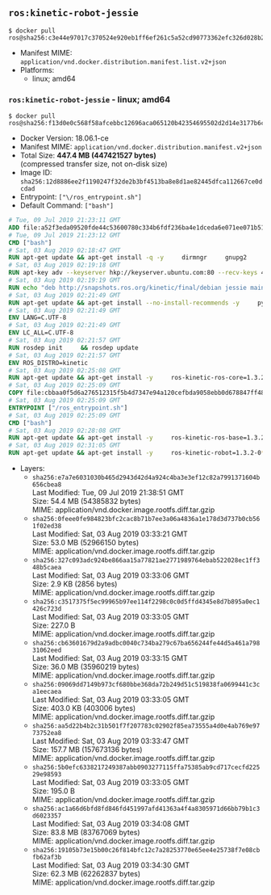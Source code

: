 ## `ros:kinetic-robot-jessie`

```console
$ docker pull ros@sha256:c3e44e97017c370524e920eb1ff6ef261c5a52cd90773362efc326d028b240b2
```

-	Manifest MIME: `application/vnd.docker.distribution.manifest.list.v2+json`
-	Platforms:
	-	linux; amd64

### `ros:kinetic-robot-jessie` - linux; amd64

```console
$ docker pull ros@sha256:f13d0e0c568f58afcebbc12696aca065120b42354695502d2d14e3177b6cb462
```

-	Docker Version: 18.06.1-ce
-	Manifest MIME: `application/vnd.docker.distribution.manifest.v2+json`
-	Total Size: **447.4 MB (447421527 bytes)**  
	(compressed transfer size, not on-disk size)
-	Image ID: `sha256:12d8886ee2f1190247f32de2b3bf4513ba8e8d1ae82445dfca112667ce0dcdad`
-	Entrypoint: `["\/ros_entrypoint.sh"]`
-	Default Command: `["bash"]`

```dockerfile
# Tue, 09 Jul 2019 21:23:11 GMT
ADD file:a52f3eda09520fde44c53600780c334b6fdf236ba4e1dceda6e071ee071b51ae in / 
# Tue, 09 Jul 2019 21:23:12 GMT
CMD ["bash"]
# Sat, 03 Aug 2019 02:18:47 GMT
RUN apt-get update && apt-get install -q -y     dirmngr     gnupg2     && rm -rf /var/lib/apt/lists/*
# Sat, 03 Aug 2019 02:19:18 GMT
RUN apt-key adv --keyserver hkp://keyserver.ubuntu.com:80 --recv-keys 4B63CF8FDE49746E98FA01DDAD19BAB3CBF125EA
# Sat, 03 Aug 2019 02:19:19 GMT
RUN echo "deb http://snapshots.ros.org/kinetic/final/debian jessie main" > /etc/apt/sources.list.d/ros1-snapshots.list
# Sat, 03 Aug 2019 02:21:49 GMT
RUN apt-get update && apt-get install --no-install-recommends -y     python-rosdep     python-rosinstall     python-vcstools     && rm -rf /var/lib/apt/lists/*
# Sat, 03 Aug 2019 02:21:49 GMT
ENV LANG=C.UTF-8
# Sat, 03 Aug 2019 02:21:49 GMT
ENV LC_ALL=C.UTF-8
# Sat, 03 Aug 2019 02:21:57 GMT
RUN rosdep init     && rosdep update
# Sat, 03 Aug 2019 02:21:57 GMT
ENV ROS_DISTRO=kinetic
# Sat, 03 Aug 2019 02:25:08 GMT
RUN apt-get update && apt-get install -y     ros-kinetic-ros-core=1.3.2-0*     && rm -rf /var/lib/apt/lists/*
# Sat, 03 Aug 2019 02:25:09 GMT
COPY file:cbbaa0f5d6a276512315f5b4d7347e94a120cefbda9058ebb0d678847ff4837f in / 
# Sat, 03 Aug 2019 02:25:09 GMT
ENTRYPOINT ["/ros_entrypoint.sh"]
# Sat, 03 Aug 2019 02:25:09 GMT
CMD ["bash"]
# Sat, 03 Aug 2019 02:28:08 GMT
RUN apt-get update && apt-get install -y     ros-kinetic-ros-base=1.3.2-0*     && rm -rf /var/lib/apt/lists/*
# Sat, 03 Aug 2019 02:31:05 GMT
RUN apt-get update && apt-get install -y     ros-kinetic-robot=1.3.2-0*     && rm -rf /var/lib/apt/lists/*
```

-	Layers:
	-	`sha256:e7a7e6031030b465d2943d42d4a924c4ba3e3ef12c82a7991371604b656cbea8`  
		Last Modified: Tue, 09 Jul 2019 21:38:51 GMT  
		Size: 54.4 MB (54385832 bytes)  
		MIME: application/vnd.docker.image.rootfs.diff.tar.gzip
	-	`sha256:0feee0fe984823bfc2cac8b71b7ee3a06a4836a1e178d3d737b0cb561f02ed38`  
		Last Modified: Sat, 03 Aug 2019 03:33:21 GMT  
		Size: 53.0 MB (52966150 bytes)  
		MIME: application/vnd.docker.image.rootfs.diff.tar.gzip
	-	`sha256:327c093adc924be866aa15a77821ae2771989764ebab522028ec1ff348b5caea`  
		Last Modified: Sat, 03 Aug 2019 03:33:06 GMT  
		Size: 2.9 KB (2856 bytes)  
		MIME: application/vnd.docker.image.rootfs.diff.tar.gzip
	-	`sha256:c3517375f5ec99965b97ee114f2298c0c0d5ffd4345e8d7b895a0ec1426c723d`  
		Last Modified: Sat, 03 Aug 2019 03:33:05 GMT  
		Size: 227.0 B  
		MIME: application/vnd.docker.image.rootfs.diff.tar.gzip
	-	`sha256:cb63601679d2a9adbc0040c734ba279c67ba656244fe44d5a461a79831062eed`  
		Last Modified: Sat, 03 Aug 2019 03:33:15 GMT  
		Size: 36.0 MB (35960219 bytes)  
		MIME: application/vnd.docker.image.rootfs.diff.tar.gzip
	-	`sha256:09069dd7149b973cf680bbe368da72b249d51c519838fa0699441c3ca1eecaea`  
		Last Modified: Sat, 03 Aug 2019 03:33:05 GMT  
		Size: 403.0 KB (403006 bytes)  
		MIME: application/vnd.docker.image.rootfs.diff.tar.gzip
	-	`sha256:aa5d22b4b2c31b501f7f207783c02902f85ea73555a4d0e4ab769e9773752ea8`  
		Last Modified: Sat, 03 Aug 2019 03:33:47 GMT  
		Size: 157.7 MB (157673136 bytes)  
		MIME: application/vnd.docker.image.rootfs.diff.tar.gzip
	-	`sha256:5b0efc6338217249387abb0903277115ffa75385ab9cd717cecfd22529e98593`  
		Last Modified: Sat, 03 Aug 2019 03:33:05 GMT  
		Size: 195.0 B  
		MIME: application/vnd.docker.image.rootfs.diff.tar.gzip
	-	`sha256:ac1a66d6bfd8fd846fd451997afd41363a4f4a8305971d66bb79b1c3d6023357`  
		Last Modified: Sat, 03 Aug 2019 03:34:08 GMT  
		Size: 83.8 MB (83767069 bytes)  
		MIME: application/vnd.docker.image.rootfs.diff.tar.gzip
	-	`sha256:19105b73e15b00c26f814bfc12c7a28253770e65ee4e25738f7e08cbfb62af3b`  
		Last Modified: Sat, 03 Aug 2019 03:34:30 GMT  
		Size: 62.3 MB (62262837 bytes)  
		MIME: application/vnd.docker.image.rootfs.diff.tar.gzip
